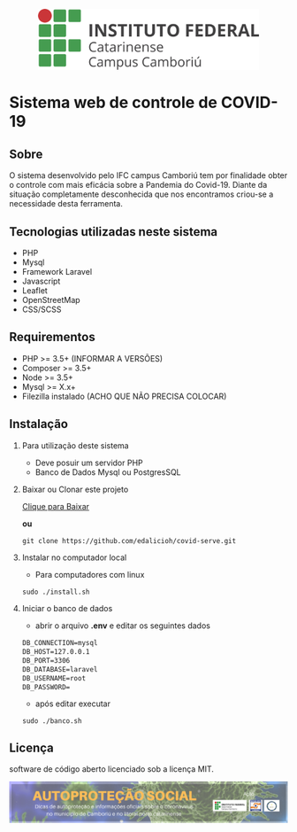 
<p align="center"><a href="http://www.camboriu.ifc.edu.br/" target="_blank"><img src="./public/img/logoIFC.png" width="400"></a></p>



# Sistema web de controle de **COVID-19**


## **Sobre**


<p> O sistema desenvolvido pelo IFC campus Camboriú tem por finalidade  obter o controle com mais eficácia sobre a Pandemia do Covid-19. Diante da situação completamente desconhecida que nos encontramos criou-se a necessidade desta ferramenta.</p>


## **Tecnologias utilizadas neste sistema**

* PHP 
* Mysql
* Framework Laravel
* Javascript
* Leaflet
* OpenStreetMap
* CSS/SCSS
  
## **Requirementos**

* PHP >= 3.5+  (INFORMAR A VERSÕES)
* Composer >= 3.5+
* Node >= 3.5+  
* Mysql >= X.x+
* Filezilla instalado (ACHO QUE NÃO PRECISA COLOCAR)
  
## **Instalação**

1. Para utilização deste sistema
	- Deve posuir um servidor PHP
	- Banco de Dados Mysql ou PostgresSQL
  
2. Baixar ou Clonar este projeto

  
    [Clique para Baixar](https://github.com/edalicioh/covid-serve/archive/master.zip)

    **ou**
    
    ```shell
    git clone https://github.com/edalicioh/covid-serve.git
    ```

3. Instalar no computador local
    - Para computadores com linux
    ```shell
    sudo ./install.sh
    ```
4. Iniciar o banco de dados


    - abrir o arquivo **.env** e editar os seguintes dados
  
    ```
    DB_CONNECTION=mysql
    DB_HOST=127.0.0.1
    DB_PORT=3306
    DB_DATABASE=laravel
    DB_USERNAME=root
    DB_PASSWORD=
    ```
    - após editar executar 
    
    ```
    sudo ./banco.sh
    ```



## **Licença**

software de código aberto licenciado sob a licença MIT.

<p align="center"><a href="http://www.camboriu.ifc.edu.br/autoprotecao-social/" target="_blank"><img src="./public/img/banner-social.png"></a></p>

